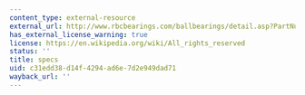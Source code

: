 ```yaml
---
content_type: external-resource
external_url: http://www.rbcbearings.com/ballbearings/detail.asp?PartNumber=402-2V
has_external_license_warning: true
license: https://en.wikipedia.org/wiki/All_rights_reserved
status: ''
title: specs
uid: c31edd38-d14f-4294-ad6e-7d2e949dad71
wayback_url: ''
---
```


